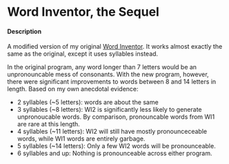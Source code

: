 # Word Inventor, the Sequel

#### Description

A modified version of my original [Word Inventor](https://github.com/iconsumeplutonium/word-inventor). It works almost exactly the same as the original, except it uses syllables instead. 

In the original program, any word longer than 7 letters would be an unpronouncable mess of consonants. With the new program, however, there were significant improvements to words between 8 and 14 letters in length. Based on my own anecdotal evidence:

   * 2 syllables (~5 letters): words are about the same
   * 3 syllables (~8 letters): WI2 is significantly less likely to generate unpronoucable words. By comparison, pronouncable words from WI1 are rare at this length.
   * 4 syllables (~11 letters): WI2 will still have mostly pronounceceable words, while WI1 words are entirely garbage.
   * 5 syllables (~14 letters): Only a few WI2 words will be pronounceable.
   * 6 syllables and up: Nothing is pronounceable across either program.
